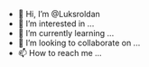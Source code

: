 - 👋 Hi, I’m @Luksroldan
- 👀 I’m interested in ...
- 🌱 I’m currently learning ...
- 💞️ I’m looking to collaborate on ...
- 📫 How to reach me ...

<!---
Luksroldan/Luksroldan is a ✨ special ✨ repository because its `README.md` (this file) appears on your GitHub profile.
You can click the Preview link to take a look at your changes.
--->
